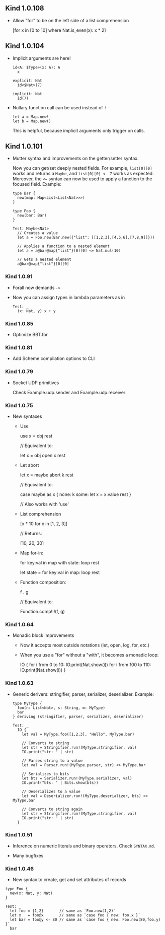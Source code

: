 ## Kind 1.0.108

- Allow "for" to be on the left side of a list comprehension

    [for x in [0 to 10] where Nat.is_even(x): x * 2]

## Kind 1.0.104

- Implicit arguments are here!

    ```
    id<A: $Type>(x: A): A
      x

    explicit: Nat
      id<$Nat>(7)

    implicit: Nat
      id(7)
    ```

- Nullary function call can be used instead of `!`

    ```
    let a = Map.new!
    let b = Map.new()
    ```

    This is helpful, because implicit arguments only trigger on calls.

## Kind 1.0.101

- Mutter syntax and improvements on the getter/setter syntax.

  Now you can get/set deeply nested fields.  For example, `list[0][0]` works and
  returns a `Maybe`, and `list[0][0] <- 7` works as expected. Moreover, the `<=`
  syntax can now be used to apply a function to the focused field. Example:

  ```
  type Bar {
    new(map: Map<List<List<Nat>>>)
  }

  type Foo {
    new(bar: Bar)
  }

  Test: Maybe<Nat>
    // Creates a value
    let a = Foo.new(Bar.new({"list": [[1,2,3],[4,5,6],[7,8,9]]}))

    // Applies a function to a nested element
    let a = a@bar@map{"list"}[0][0] <= Nat.mul(10)

    // Gets a nested element
    a@bar@map{"list"}[0][0]
  ```

### Kind 1.0.91

- Forall now demands `->`

- Now you can assign types in lambda parameters as in

    ```
    Test: _
      (x: Nat, y) x + y
    ```

### Kind 1.0.85

- Optimize BBT.for

### Kind 1.0.81

- Add Scheme compilation options to CLI

### Kind 1.0.79

- Socket UDP primitives

    Check Example.udp.sender and Example.udp.receiver

### Kind 1.0.75

- New syntaxes
    
    - Use

        use x = obj
        rest

        // Equivalent to:

        let x = obj
        open x
        rest

    - Let abort
        
        let x = maybe abort k
        rest

        // Equivalent to:

        case maybe as x {
          none: k
          some: 
            let x = x.value
            rest
        }

        // Also works with 'use'

    - List comprehension

        [x * 10 for x in [1, 2, 3]]

        // Returns:

        [10, 20, 30]

    - Map for-in:

        for key:val in map with state:
          loop
        rest

        let state = for key:val in map:
          loop
        rest

    - Function composition:

        f . g

        // Equivalent to:

        Function.comp!!!(f, g)

### Kind 1.0.64

- Monadic block improvements

  - Now it accepts most outside notations (let, open, log, for, etc.)

  - When you use a "for" without a "with", it becomes a monadic loop:
    
      IO {
        for i from 0 to 10:
          IO.print(Nat.show(i))
        for i from 100 to 110:
          IO.print(Nat.show(i))
      }
      
### Kind 1.0.63

- Generic derivers: stringifier, parser, serializer, deserializer. Example:

    ```
    type MyType {
      foo(n: List<Nat>, s: String, m: MyType)
      bar
    } deriving (stringifier, parser, serializer, deserializer)

    Test: _
      IO {
        let val = MyType.foo([1,2,3], "Hello", MyType.bar)

        // Converts to string
        let str = Stringifier.run!(MyType.stringifier, val)
        IO.print("str: " | str)

        // Parses string to a value
        let val = Parser.run!(MyType.parser, str) <> MyType.bar

        // Serializes to bits
        let bts = Serializer.run!(MyType.serializer, val)
        IO.print("bts: " | Bits.show(bts))

        // Deserializes to a value
        let val = Deserializer.run!(MyType.deserializer, bts) <> MyType.bar

        // Converts to string again
        let str = Stringifier.run!(MyType.stringifier, val)
        IO.print("str: " | str)
      }
    ```
    
      
### Kind 1.0.51

- Inference on numeric literals and binary operators. Check `SYNTAX.md`.

- Many bugfixes
     
      
### Kind 1.0.46

- New syntax to create, get and set attributes of records

```
type Foo {
  new(x: Nat, y: Nat)
}

Test: _
  let foo = {1,2}       // same as `Foo.new(1,2)`
  let x   = foo@x       // same as `case foo { new: foo.x }`
  let bar = foo@y <- 80 // same as `case foo { new: Foo.new(80,foo.y) }`
  bar
```
